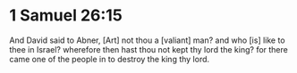 # 1 Samuel 26:15

And David said to Abner, [Art] not thou a [valiant] man? and who [is] like to thee in Israel? wherefore then hast thou not kept thy lord the king? for there came one of the people in to destroy the king thy lord.